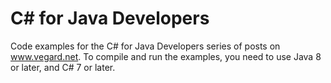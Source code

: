 # C# for Java Developers

Code examples for the C# for Java Developers series of posts on www.vegard.net. To compile and run the examples, you need to use Java 8 or later, and C# 7 or later.
